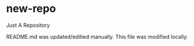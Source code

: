 # new-repo
Just A Repository

README.md was updated/editied manually. This file was modified locally.

